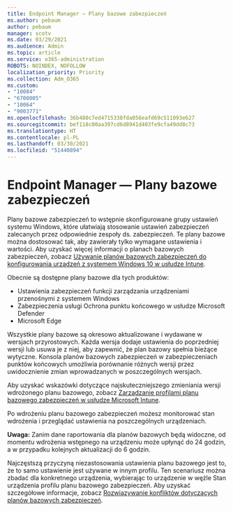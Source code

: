 ```yaml
---
title: Endpoint Manager — Plany bazowe zabezpieczeń
ms.author: pebaum
author: pebaum
manager: scotv
ms.date: 03/29/2021
ms.audience: Admin
ms.topic: article
ms.service: o365-administration
ROBOTS: NOINDEX, NOFOLLOW
localization_priority: Priority
ms.collection: Adm_O365
ms.custom:
- "10084"
- "6700005"
- "10064"
- "9003771"
ms.openlocfilehash: 36b480c7ed4715338fda056eafd69c511093e627
ms.sourcegitcommit: bef118c00aa397cd6d8941d403fe9cfa49dd8c73
ms.translationtype: HT
ms.contentlocale: pl-PL
ms.lasthandoff: 03/30/2021
ms.locfileid: "51440894"
---
```

# <a name="endpoint-manager---security-baselines"></a>Endpoint Manager — Plany bazowe zabezpieczeń

Plany bazowe zabezpieczeń to wstępnie skonfigurowane grupy ustawień systemu Windows, które ułatwiają stosowanie ustawień zabezpieczeń zalecanych przez odpowiednie zespoły ds. zabezpieczeń. Te plany bazowe można dostosować tak, aby zawierały tylko wymagane ustawienia i wartości. Aby uzyskać więcej informacji o planach bazowych zabezpieczeń, zobacz [Używanie planów bazowych zabezpieczeń do konfigurowania urządzeń z systemem Windows 10 w usłudze Intune](https://docs.microsoft.com/mem/intune/protect/security-baselines).

Obecnie są dostępne plany bazowe dla tych produktów:

- Ustawienia zabezpieczeń funkcji zarządzania urządzeniami przenośnymi z systemem Windows
- Zabezpieczenia usługi Ochrona punktu końcowego w usłudze Microsoft Defender
- Microsoft Edge

Wszystkie plany bazowe są okresowo aktualizowane i wydawane w wersjach przyrostowych. Każda wersja dodaje ustawienia do poprzedniej wersji lub usuwa je z niej, aby zapewnić, że plan bazowy spełnia bieżące wytyczne. Konsola planów bazowych zabezpieczeń w zabezpieczeniach punktów końcowych umożliwia porównanie różnych wersji przez uwidocznienie zmian wprowadzanych w poszczególnych wersjach.

Aby uzyskać wskazówki dotyczące najskuteczniejszego zmieniania wersji wdrożonego planu bazowego, zobacz [Zarządzanie profilami planu bazowego zabezpieczeń w usłudze Microsoft Intune](https://docs.microsoft.com/mem/intune/protect/security-baselines-configure).

Po wdrożeniu planu bazowego zabezpieczeń możesz monitorować stan wdrożenia i przeglądać ustawienia na poszczególnych urządzeniach.

**Uwaga:** Zanim dane raportowania dla planów bazowych będą widoczne, od momentu wdrożenia wstępnego na urządzeniu może upłynąć do 24 godzin, a w przypadku kolejnych aktualizacji do 6 godzin. 

Najczęstszą przyczyną niezastosowania ustawienia planu bazowego jest to, że to samo ustawienie jest używane w innym profilu. Ten scenariusz można zbadać dla konkretnego urządzenia, wybierając to urządzenie w węźle Stan urządzenia profilu planu bazowego zabezpieczeń. Aby uzyskać szczegółowe informacje, zobacz [Rozwiązywanie konfliktów dotyczących planów bazowych zabezpieczeń](https://docs.microsoft.com/mem/intune/protect/security-baselines-monitor#resolve-conflicts-for-security-baselines).